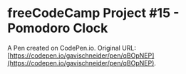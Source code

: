 # freeCodeCamp Project #15 - Pomodoro Clock

A Pen created on CodePen.io. Original URL: [https://codepen.io/gavischneider/pen/qBOpNEP](https://codepen.io/gavischneider/pen/qBOpNEP).


